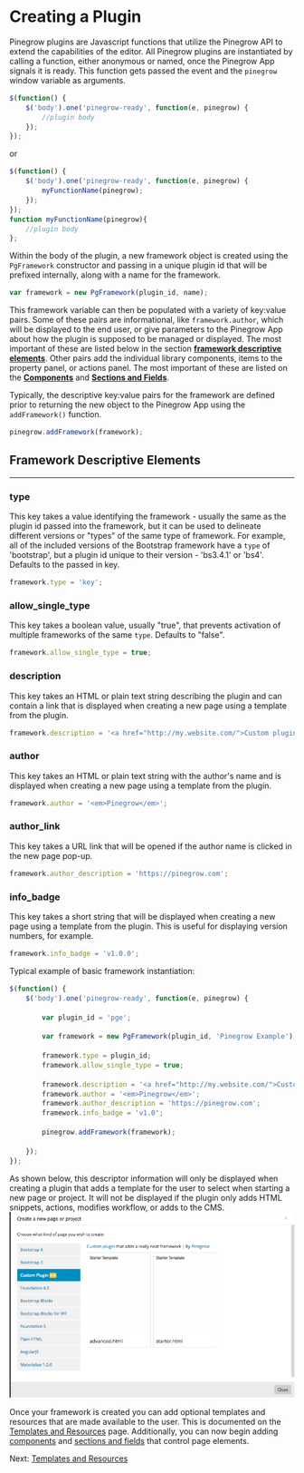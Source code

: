 # Creating a Plugin
Pinegrow plugins are Javascript functions that utilize the Pinegrow API to extend the capabilities of the editor. All Pinegrow plugins are instantiated by calling a function, either anonymous or named, once the Pinegrow App signals it is ready. This function gets passed the event and the ```pinegrow``` window variable as arguments.
```javascript
$(function() {
    $('body').one('pinegrow-ready', function(e, pinegrow) {
        //plugin body
    });
});
```
or
```javascript
$(function() {
    $('body').one('pinegrow-ready', function(e, pinegrow) {
        myFunctionName(pinegrow);
    });
});
function myFunctionName(pinegrow){
    //plugin body
};
```
Within the body of the plugin, a new framework object is created using the ```PgFramework``` constructor and passing in a unique plugin id that will be prefixed internally, along with a name for the framework.
```javascript
var framework = new PgFramework(plugin_id, name);
``` 
This framework variable can then be populated with a variety of key:value pairs. Some of these pairs are informational, like ```framework.author```, which will be displayed to the end user, or give parameters to the Pinegrow App about how the plugin is supposed to be managed or displayed. The most important of these are listed below in the section [**framework descriptive elements**](#fde). Other pairs add the individual library components, items to the property panel, or actions panel. The most important of these are listed on the [**Components**](Components.md) and [**Sections and Fields**](Sections%20and%20Fields.md).  

Typically, the descriptive key:value pairs for the framework are defined prior to returning the new object to the Pinegrow App using the ```addFramework()``` function.

```javascript
pinegrow.addFramework(framework);
```

<a name="fde"></a>
## Framework Descriptive Elements
___  
### __type__
This key takes a value identifying the framework - usually the same as the plugin id passed into the framework, but it can be used to delineate different versions or "types" of the same type of framework. For example, all of the included versions of the Bootstrap framework have a ```type``` of 'bootstrap', but a plugin id unique to their version - 'bs3.4.1' or 'bs4'. Defaults to the passed in key.
```javascript
framework.type = 'key';
```
### __allow_single_type__
This key takes a boolean value, usually "true", that prevents activation of multiple frameworks of the same ```type```. Defaults to "false".
```javascript
framework.allow_single_type = true;
```
### __description__
This key takes an HTML or plain text string describing the plugin and can contain a link that is displayed when creating a new page using a template from the plugin.
```javascript
framework.description = '<a href="http://my.website.com/">Custom plugin</a> that adds a really neat framework';
```
### __author__
This key takes an HTML or plain text string with the author's name and is displayed when creating a new page using a template from the plugin.
```javascript
framework.author = '<em>Pinegrow</em>';
```
### __author_link__
This key takes a URL link that will be opened if the author name is clicked in the new page pop-up.
```javascript
framework.author_description = 'https://pinegrow.com';
```
### __info_badge__
This key takes a short string that will be displayed when creating a new page using a template from the plugin. This is useful for displaying version numbers, for example.
```javascript
framework.info_badge = 'v1.0.0';
```

Typical example of basic framework instantiation:
```javascript
$(function() {
    $('body').one('pinegrow-ready', function(e, pinegrow) {

        var plugin_id = 'pge';

        var framework = new PgFramework(plugin_id, 'Pinegrow Example');

		framework.type = plugin_id;
		framework.allow_single_type = true;

		framework.description = '<a href="http://my.website.com/">Custom plugin</a> that adds a really neat framework';
		framework.author = '<em>Pinegrow</em>';
		framework.author_description = 'https://pinegrow.com';
		framework.info_badge = 'v1.0';

        pinegrow.addFramework(framework);

    });
});
```
As shown below, this descriptor information will only be displayed when creating a plugin that adds a template for the user to select when starting a new page or project. It will not be displayed if the plugin only adds HTML snippets, actions, modifies workflow, or adds to the CMS.  
![Descriptors](./Images/Descriptors.png)

Once your framework is created you can add optional templates and resources that are made available to the user. This is documented on the [Templates and Resources](Templates%20and%20Resources.md) page. Additionally, you can now begin adding [components](Components.md) and [sections and fields](Sections%20and%20Fields.md) that control page elements.

Next: [Templates and Resources](Templates%20and%20Resources.md)
